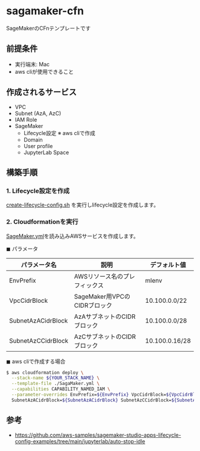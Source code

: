 # sagamaker-cfn
SageMakerのCFnテンプレートです

## 前提条件
- 実行端末: Mac
- aws cliが使用できること

## 作成されるサービス
- VPC
- Subnet (AzA, AzC)
- IAM Role
- SageMaker
  - Lifecycle設定 ※ aws cliで作成
  - Domain
  - User profile
  - JupyterLab Space

## 構築手順

### 1. Lifecycle設定を作成
[create-lifecycle-config.sh](create-lifecycle-config.sh) を実行しlifecycle設定を作成します。


### 2. Cloudformationを実行
[SageMaker.yml](SageMaker.yml)を読み込みAWSサービスを作成します。

◼︎ パラメータ

| パラメータ名 | 説明 | デフォルト値 | 
| ---------- | ---- | ---- |
| EnvPrefix | AWSリソース名のプレフィックス | mlenv |
| VpcCidrBlock | SageMaker用VPCのCIDRブロック | 10.100.0.0/22 |
| SubnetAzACidrBlock | AzAサブネットのCIDRブロック | 10.100.0.0/28 |
| SubnetAzCCidrBlock | AzCサブネットのCIDRブロック | 10.100.0.16/28 |

◼︎ aws cliで作成する場合 <br>
```sh
$ aws cloudformation deploy \
  --stack-name ${YOUR_STACK_NAME} \
  --template-file ./SagaMaker.yml \
  --capabilities CAPABILITY_NAMED_IAM \
  --parameter-overrides EnvPrefix=${EnvPrefix} VpcCidrBlock=${VpcCidrBlock} \
  SubnetAzACidrBlock=${SubnetAzACidrBlock} SubnetAzCCidrBlock=${SubnetAzCCidrBlock} \
```

## 参考
- https://github.com/aws-samples/sagemaker-studio-apps-lifecycle-config-examples/tree/main/jupyterlab/auto-stop-idle

